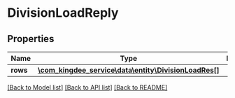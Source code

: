 # DivisionLoadReply

## Properties
Name | Type | Description | Notes
------------ | ------------- | ------------- | -------------
**rows** | [**\com_kingdee_service\data\entity\DivisionLoadRes[]**](DivisionLoadRes.md) |  | [optional] 

[[Back to Model list]](../README.md#documentation-for-models) [[Back to API list]](../README.md#documentation-for-api-endpoints) [[Back to README]](../README.md)


